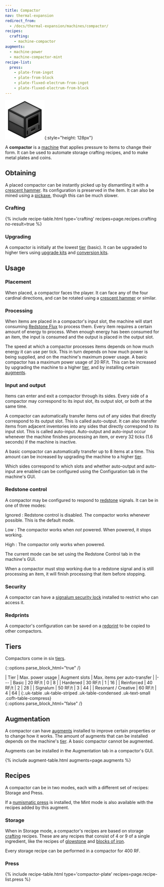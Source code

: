 ```yaml
---
title: Compactor
nav: thermal-expansion
redirect_from:
  - /docs/thermal-expansion/machines/compactor/
recipes:
  crafting:
    - machine-compactor
augments:
  - machine-power
  - machine-compactor-mint
recipe-list:
  press:
    - plate-from-ingot
    - plate-from-block
    - plate-fluxed-electrum-from-ingot
    - plate-fluxed-electrum-from-block
---
```


![Compactor](/assets/images/thermal-expansion/compactor.png){:style="height: 128px"}


A **compactor** is a [machine](/docs/machines/) that applies pressure to items
to change their form. It can be used to automate storage crafting recipes, and
to make metal plates and coins.


Obtaining
---------

A placed compactor can be instantly picked up by dismantling it with a [crescent
hammer](/docs/crescent-hammer/). Its configuration is preserved in the item. It
can also be mined using a [pickaxe](https://minecraft.gamepedia.com/Pickaxe),
though this can be much slower.

### Crafting
{% include recipe-table.html type='crafting' recipes=page.recipes.crafting no-result=true %}

### Upgrading
A compactor is initially at the lowest [tier](#tiers) (basic). It can be
upgraded to higher tiers using [upgrade kits](/docs/upgrade-kits/) and
[conversion kits](/docs/conversion-kits/).


Usage
-----

### Placement
When placed, a compactor faces the player. It can face any of the four cardinal
directions, and can be rotated using a [crescent hammer](/docs/crescent-hammer/)
or similar.

### Processing
When items are placed in a compactor's input slot, the machine will start
consuming [Redstone Flux](/docs/redstone-flux/) to process them. Every item
requires a certain amount of energy to process. When enough energy has been
consumed for an item, the input is consumed and the output is placed in the
output slot.

The speed at which a compactor processes items depends on how much energy it can
use per tick. This in turn depends on how much power is being supplied, and on
the machine's maximum power usage. A basic compactor has a maximum power usage
of 20 RF/t. This can be increased by upgrading the machine to a higher
[tier](#tiers), and by installing certain [augments](#augmentation).

### Input and output
Items can enter and exit a compactor through its sides. Every side of a
compactor may correspond to its input slot, its output slot, or both at the same
time.

A compactor can automatically transfer items out of any sides that directly
correspond to its output slot. This is called auto-output. It can also transfer
items from adjacent inventories into any sides that directly correspond to its
input slot. This is called auto-input. Auto-output and auto-input occur whenever
the machine finishes processing an item, or every 32 ticks (1.6 seconds) if the
machine is inactive.

A basic compactor can automatically transfer up to 8 items at a time. This
amount can be increased by upgrading the machine to a higher [tier](#tiers).

Which sides correspond to which slots and whether auto-output and auto-input are
enabled can be configured using the Configuration tab in the machine's GUI.

### Redstone control
A compactor may be configured to respond to
[redstone](https://minecraft.gamepedia.com/Redstone) signals. It can be in one
of three modes:

Ignored
: Redstone control is disabled. The compactor works whenever possible. This is
the default mode.

Low
: The compactor works when *not* powered. When powered, it stops working.

High
: The compactor only works when powered.

The current mode can be set using the Redstone Control tab in the machine's GUI.

When a compactor must stop working due to a redstone signal and is still
processing an item, it will finish processing that item before stopping.

### Security
A compactor can have a [signalum security lock](/docs/signalum-security-lock/)
installed to restrict who can access it.

### Redprints
A compactor's configuration can be saved on a [redprint](/docs/redprint/) to be
copied to other compactors.


Tiers
-----

Compactors come in six [tiers](/docs/tiers/).

{::options parse_block_html="true" /}
<div class="uk-overflow-container">
| Tier | Max. power usage | Augment slots | Max. items per auto-transfer |
|---
| Basic | 20 RF/t | 0 | 8 |
| Hardened | 30 RF/t | 1 | 16 |
| Reinforced | 40 RF/t | 2 | 28 |
| Signalum | 50 RF/t | 3 | 44 |
| Resonant / Creative | 60 RF/t | 4 | 64 |
{:.uk-table .uk-table-striped .uk-table-condensed .uk-text-small .cofh-table-compress}
</div>
{::options parse_block_html="false" /}


Augmentation
------------

A compactor can have [augments](/docs/augments/) installed to improve certain
properties or to change how it works. The amount of augments that can be
installed depends on the machine's [tier](#tiers). A basic compactor cannot be
augmented.

Augments can be installed in the Augmentation tab in a compactor's GUI.

{% include augment-table.html augments=page.augments %}


Recipes
-------

A compactor can be in two modes, each with a different set of recipes: Storage
and Press.

If a [numismatic press](/docs/augment-numismatic-press/) is installed, the Mint
mode is also available with the recipes added by this augment.

### Storage
When in Storage mode, a compactor's recipes are based on storage
[crafting](https://minecraft.gamepedia.com/Crafting) recipes. These are any
recipes that consist of 4 or 9 of a single ingredient, like the recipes of
[glowstone](https://minecraft.gamepedia.com/Glowstone) and [blocks of
iron](https://minecraft.gamepedia.com/Block_of_Iron).

Every storage recipe can be performed in a compactor for 400 RF.

### Press
{% include recipe-table.html type='compactor-plate' recipes=page.recipe-list.press %}
